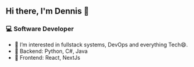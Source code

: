 ## Hi there, I'm Dennis 👋

### 💻 Software Developer

- 🌱 I’m interested in fullstack systems, DevOps and everything Tech😄.
- 💬 Backend: Python, C#, Java
- 🚀 Frontend: React, NextJs



